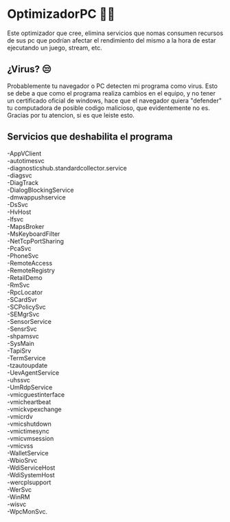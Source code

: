 OptimizadorPC 🚀💫
=============

Este optimizador que cree, elimina servicios que nomas consumen recursos de sus pc que podrían afectar el rendimiento del mismo a la hora de estar ejecutando un juego, stream, etc.

## ¿Virus? 😒
Probablemente tu navegador o PC detecten mi programa como virus.
Esto se debe a que como el programa realiza cambios en el equipo, y no tener un certificado oficial de windows, hace que el navegador quiera "defender" tu computadora de posible codigo malicioso, que evidentemente no es. 
Gracias por tu atencion, si es que leiste esto.


## Servicios que deshabilita el programa
-AppVClient\
-autotimesvc\
-diagnosticshub.standardcollector.service\
-diagsvc\
-DiagTrack\
-DialogBlockingService\
-dmwappushservice\
-DsSvc\
-HvHost\
-lfsvc\
-MapsBroker\
-MsKeyboardFilter\
-NetTcpPortSharing\
-PcaSvc\
-PhoneSvc\
-RemoteAccess\
-RemoteRegistry\
-RetailDemo\
-RmSvc\
-RpcLocator\
-SCardSvr\
-SCPolicySvc\
-SEMgrSvc\
-SensorService\
-SensrSvc\
-shpamsvc\
-SysMain\
-TapiSrv\
-TermService\
-tzautoupdate\
-UevAgentService\
-uhssvc\
-UmRdpService\
-vmicguestinterface\
-vmicheartbeat\
-vmickvpexchange\
-vmicrdv\
-vmicshutdown\
-vmictimesync\
-vmicvmsession\
-vmicvss\
-WalletService\
-WbioSrvc\
-WdiServiceHost\
-WdiSystemHost\
-wercplsupport\
-WerSvc\
-WinRM\
-wisvc\
-WpcMonSvc.
